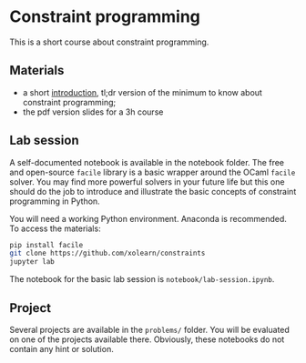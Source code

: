 # Constraint programming

This is a short course about constraint programming.

## Materials

- a short [introduction](https://github.com/xolearn/constraints/blob/master/documents/summary.pdf), tl;dr version of the minimum to know about constraint programming;
- the pdf version slides for a 3h course

## Lab session

A self-documented notebook is available in the notebook folder. The free and open-source `facile` library is a basic wrapper around the OCaml `facile` solver. You may find more powerful solvers in your future life but this one should do the job to introduce and illustrate the basic concepts of constraint programming in Python. 

You will need a working Python environment. Anaconda is recommended. To access the materials:
```sh
pip install facile
git clone https://github.com/xolearn/constraints
jupyter lab
```

The notebook for the basic lab session is `notebook/lab-session.ipynb`.

## Project

Several projects are available in the `problems/` folder. You will be evaluated on one of the projects available there. Obviously, these notebooks do not contain any hint or solution.


